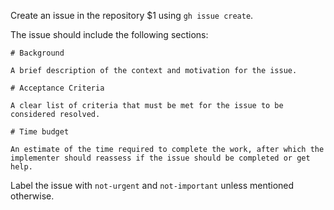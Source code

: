 Create an issue in the repository $1 using `gh issue create`.

The issue should include the following sections:

```
# Background

A brief description of the context and motivation for the issue.

# Acceptance Criteria

A clear list of criteria that must be met for the issue to be considered resolved.

# Time budget

An estimate of the time required to complete the work, after which the implementer should reassess if the issue should be completed or get help.
```

Label the issue with `not-urgent` and `not-important` unless mentioned otherwise.
